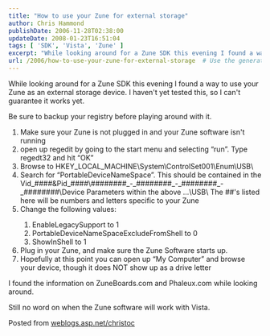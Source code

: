 ```yaml
---
title: "How to use your Zune for external storage"
author: Chris Hammond
publishDate: 2006-11-28T02:38:00
updateDate: 2008-01-23T16:51:04
tags: [ 'SDK', 'Vista', 'Zune' ]
excerpt: "While looking around for a Zune SDK this evening I found a way to use your Zune as an external storage device. I haven&#39;t yet tested this, so I can&#39;t guarantee it works yet.Be sure to backup your registry before playing around with it.Make sure your Zune is not plugged in and your Zune software isn't running open up regedit by going to the start menu and selecting &ldquo;run&rdquo;. Type regedt32 and hit &ldquo;OK&rdquo; Browse to HKEY_LOCAL_MACHINE\\\\System\\\\ControlSet001\\\\Enum\\\\USB\\\\ Search for &ldquo;PortableDeviceNameSpace&rdquo;. This should be contained in the Vid_####&amp;Pid_####\\\\########_-_########_-_########_-_########\\\\Device Parameters within the above &hellip;\\\\USB\\\\ The ##'s listed here will be numbers and letters specific to your Zune Change the following values: EnableLegacySupport to 1 PortableDeviceNameSpaceExcludeFromShell to 0 ShowInShell to 1 Plug in your Zune, and make sure the Zune Software starts up. Hopefully at this point you can open up &ldquo;My Computer&rdquo; and browse your device, though it does NOT show up as a drive letterI found the information on ZuneBoards.com and Phaleux.com while looking around.Still no word on when the Zune software will work with Vista. Posted from..."
url: /2006/how-to-use-your-zune-for-external-storage  # Use the generated URL with year
---
```

<p>While looking around for a Zune SDK this evening I found a way to use your Zune as an external storage device. I haven&#39;t yet tested this, so I can&#39;t guarantee it works yet.</p><p>Be sure to backup your registry before playing around with it.</p><ol start="1"><li>Make sure your Zune is not plugged in and your Zune software isn't running </li><li>open up regedit by going to the start menu and selecting &ldquo;run&rdquo;. Type regedt32 and hit &ldquo;OK&rdquo; </li><li>Browse to HKEY_LOCAL_MACHINE\System\ControlSet001\Enum\USB\ </li><li>Search for &ldquo;PortableDeviceNameSpace&rdquo;. This should be contained in the Vid_####&amp;Pid_####\########_-_########_-_########_-_########\Device Parameters within the above &hellip;\USB\ The ##'s listed here will be numbers and letters specific to your Zune </li><li>Change the following values: </li><ol start="1"><li>EnableLegacySupport to 1 </li><li>PortableDeviceNameSpaceExcludeFromShell to 0 </li><li>ShowInShell to 1 </li></ol><li>Plug in your Zune, and make sure the Zune Software starts up. </li><li>Hopefully at this point you can open up &ldquo;My Computer&rdquo; and browse your device, though it does NOT show up as a drive letter</li></ol><p>I found the information on ZuneBoards.com and Phaleux.com while looking around.</p><p>Still no word on when the Zune software will work with Vista.</p> Posted from <A href="https://weblogs.asp.net/christoc/">weblogs.asp.net/christoc</a>
